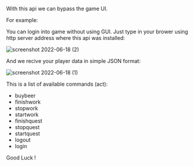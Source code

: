 With this api we can bypass the game UI.

For example:

You can login into game without using GUI.
Just type in your brower using http server address where this api was installed:

![screenshot 2022-06-18 (2)](https://user-images.githubusercontent.com/107623411/174456321-96b98333-2df4-4c29-a63f-507ea0f7dae2.jpg)


And we recive your player data in simple JSON format:

![screenshot 2022-06-18 (1)](https://user-images.githubusercontent.com/107623411/174456349-7ee3f234-d279-4bda-8b3e-95f0419e7385.jpg)

This is a list of available commands (act):

- buybeer
- finishwork
- stopwork
- startwork
- finishquest
- stopquest
- startquest
- logout
- login

Good Luck !
